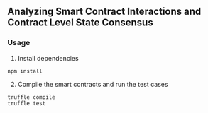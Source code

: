 ## Analyzing Smart Contract Interactions and Contract Level State Consensus

### Usage

1. Install dependencies

```
npm install
```

2. Compile the smart contracts and run the test cases

```
truffle compile
truffle test
```
